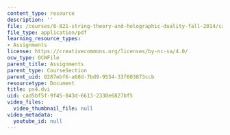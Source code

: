 ```yaml
---
content_type: resource
description: ''
file: /courses/8-821-string-theory-and-holographic-duality-fall-2014/cad5bf5f9f45043d66132330e6827bf5_MIT8_821F14_pset4.pdf
file_type: application/pdf
learning_resource_types:
- Assignments
license: https://creativecommons.org/licenses/by-nc-sa/4.0/
ocw_type: OCWFile
parent_title: Assignments
parent_type: CourseSection
parent_uid: 0287ebf6-a68d-7bd9-9554-33f603873ccb
resourcetype: Document
title: ps4.dvi
uid: cad5bf5f-9f45-043d-6613-2330e6827bf5
video_files:
  video_thumbnail_file: null
video_metadata:
  youtube_id: null
---
```

